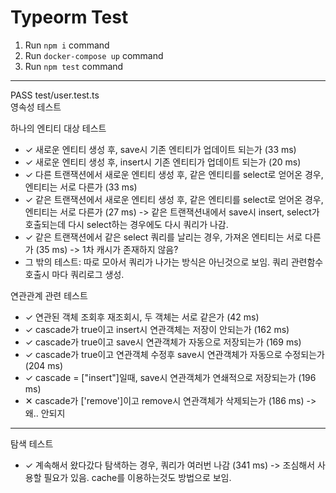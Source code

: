# Typeorm Test

1. Run `npm i` command
2. Run `docker-compose up` command
3. Run `npm test` command

---

PASS test/user.test.ts  
영속성 테스트

하나의 엔티티 대상 테스트

- ✓ 새로운 엔티티 생성 후, save시 기존 엔티티가 업데이트 되는가 (33 ms)
- ✓ 새로운 엔티티 생성 후, insert시 기존 엔티티가 업데이트 되는가 (20 ms)
- ✓ 다른 트랜잭션에서 새로운 엔티티 생성 후, 같은 엔티티를 select로 얻어온 경우, 엔티티는 서로 다른가 (33 ms)
- ✓ 같은 트랜잭션에서 새로운 엔티티 생성 후, 같은 엔티티를 select로 얻어온 경우, 엔티티는 서로 다른가 (27 ms)
  -> 같은 트랜잭션내에서 save시 insert, select가 호출되는데 다시 select하는 경우에도 다시 쿼리가 나감.
- ✓ 같은 트랜잭션에서 같은 select 쿼리를 날리는 경우, 가져온 엔티티는 서로 다른가 (35 ms)
  -> 1차 캐시가 존재하지 않음?
- 그 밖의 테스트: 따로 모아서 쿼리가 나가는 방식은 아닌것으로 보임. 쿼리 관련함수 호출시 마다 쿼리로그 생성.

연관관계 관련 테스트

- ✓ 연관된 객체 조회후 재조회시, 두 객체는 서로 같은가 (42 ms)
- ✓ cascade가 true이고 insert시 연관객체는 저장이 안되는가 (162 ms)
- ✓ cascade가 true이고 save시 연관객체가 자동으로 저장되는가 (169 ms)
- ✓ cascade가 true이고 연관객체 수정후 save시 연관객체가 자동으로 수정되는가 (204 ms)
- ✓ cascade = ["insert"]일때, save시 연관객체가 연쇄적으로 저장되는가 (196 ms)
- ✕ cascade가 ['remove']이고 remove시 연관객체가 삭제되는가 (186 ms) -> 왜.. 안되지

---

탐색 테스트

- ✓ 계속해서 왔다갔다 탐색하는 경우, 쿼리가 여러번 나감 (341 ms)
  -> 조심해서 사용할 필요가 있음. cache를 이용하는것도 방법으로 보임.
